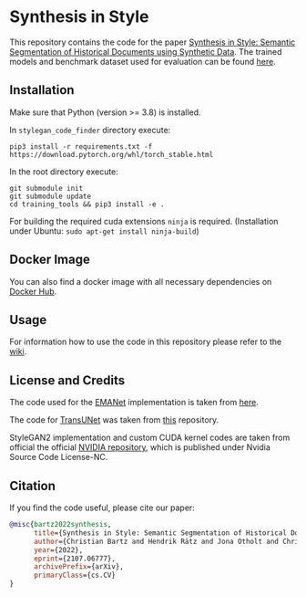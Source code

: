 # Synthesis in Style

This repository contains the code for the paper [Synthesis in Style: Semantic Segmentation of Historical Documents using Synthetic Data](https://arxiv.org/abs/2107.06777).
The trained models and benchmark dataset used for evaluation can be found [here](https://bartzi.de/research/synthesis_in_style).

## Installation

Make sure that Python (version >= 3.8) is installed.

In `stylegan_code_finder` directory execute: 
```
pip3 install -r requirements.txt -f https://download.pytorch.org/whl/torch_stable.html
```

In the root directory execute:
``` 
git submodule init
git submodule update
cd training_tools && pip3 install -e .
```

For building the required cuda extensions `ninja` is required. (Installation under Ubuntu: `sudo apt-get install ninja-build`) 

## Docker Image

You can also find a docker image with all necessary dependencies on [Docker Hub](https://hub.docker.com/repository/docker/hendraet/synthesis-in-style).

## Usage

For information how to use the code in this repository please refer to the [wiki](https://github.com/hendraet/synthesis-in-style/wiki/).

## License and Credits

The code used for the [EMANet](https://arxiv.org/abs/1907.13426) implementation is taken from [here](https://github.com/XiaLiPKU/EMANet).

The code for [TransUNet](https://arxiv.org/abs/2102.04306) was taken from [this](https://github.com/Beckschen/TransUNet) repository.

StyleGAN2 implementation and custom CUDA kernel codes are taken from official the official [NVIDIA repository](https://github.com/NVlabs/stylegan2), which is published under Nvidia Source Code License-NC.

## Citation

If you find the code useful, please cite our paper:

```bibtex
@misc{bartz2022synthesis,
      title={Synthesis in Style: Semantic Segmentation of Historical Documents using Synthetic Data}, 
      author={Christian Bartz and Hendrik Rätz and Jona Otholt and Christoph Meinel and Haojin Yang},
      year={2022},
      eprint={2107.06777},
      archivePrefix={arXiv},
      primaryClass={cs.CV}
}
```
